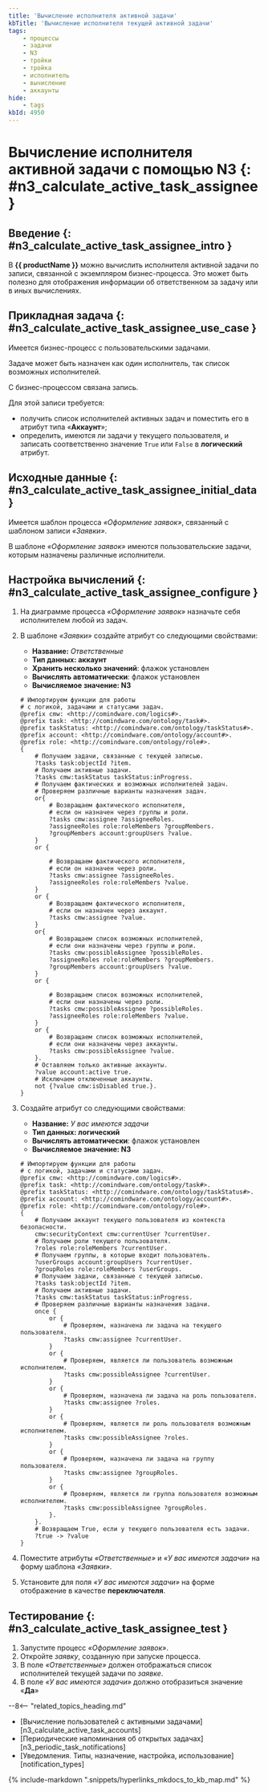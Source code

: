 ```yaml
---
title: 'Вычисление исполнителя активной задачи'
kbTitle: 'Вычисление исполнителя текущей активной задачи'
tags:
    - процессы
    - задачи
    - N3
    - тройки
    - тройка
    - исполнитель
    - вычисление
    - аккаунты
hide:
    - tags
kbId: 4950
---
```


# Вычисление исполнителя активной задачи с помощью N3 {: #n3_calculate_active_task_assignee }

## Введение {: #n3_calculate_active_task_assignee_intro }

В **{{ productName }}** можно вычислить исполнителя активной задачи по записи, связанной с экземпляром бизнес-процесса. Это может быть полезно для отображения информации об ответственном за задачу или в иных вычислениях.

## Прикладная задача {: #n3_calculate_active_task_assignee_use_case }

Имеется бизнес-процесс с пользовательскими задачами.

Задаче может быть назначен как один исполнитель, так список возможных исполнителей.

С бизнес-процессом связана запись.

Для этой записи требуется:

- получить список исполнителей активных задач и поместить его в атрибут типа «**Аккаунт**»;
- определить, имеются ли задачи у текущего пользователя, и записать соответственно значение `True` или `False` в **логический** атрибут.

## Исходные данные {: #n3_calculate_active_task_assignee_initial_data }

Имеется шаблон процесса _«Оформление заявок»_, связанный с шаблоном записи _«Заявки»_.

В шаблоне _«Оформление заявок»_ имеются пользовательские задачи, которым назначены различные исполнители.

## Настройка вычислений {: #n3_calculate_active_task_assignee_configure }

1. На диаграмме процесса _«Оформление заявок»_ назначьте себя исполнителем любой из задач.
2. В шаблоне _«Заявки»_ создайте атрибут со следующими свойствами:

    - **Название:** _Ответственные_
    - **Тип данных: аккаунт**
    - **Хранить несколько значений**: флажок установлен
    - **Вычислять автоматически**: флажок установлен
    - **Вычисляемое значение: N3**

    ``` turtle
    # Импортируем функции для работы 
    # с логикой, задачами и статусами задач.
    @prefix cmw: <http://comindware.com/logics#>.
    @prefix task: <http://comindware.com/ontology/task#>.
    @prefix taskStatus: <http://comindware.com/ontology/taskStatus#>.
    @prefix account: <http://comindware.com/ontology/account#>.
    @prefix role: <http://comindware.com/ontology/role#>.
    {
        # Получаем задачи, связанные с текущей записью.
        ?tasks task:objectId ?item.
        # Получаем активные задачи.
        ?tasks cmw:taskStatus taskStatus:inProgress.
        # Получаем фактических и возможных исполнителей задач.
        # Проверяем различные варианты назначения задач.
        or{
            # Возвращаем фактического исполнителя,
            # если он назначен через группы и роли.
            ?tasks cmw:assignee ?assigneeRoles.
            ?assigneeRoles role:roleMembers ?groupMembers.
            ?groupMembers account:groupUsers ?value.
        }
        or {

            # Возвращаем фактического исполнителя,
            # если он назначен через роли.
            ?tasks cmw:assignee ?assigneeRoles.
            ?assigneeRoles role:roleMembers ?value.
        }
        or {
            # Возвращаем фактического исполнителя,
            # если он назначен через аккаунт.
            ?tasks cmw:assignee ?value.
        }
        or{
            # Возвращаем список возможных исполнителей,
            # если они назначены через группы и роли.
            ?tasks cmw:possibleAssignee ?possibleRoles.
            ?assigneeRoles role:roleMembers ?groupMembers.
            ?groupMembers account:groupUsers ?value.
        }
        or {

            # Возвращаем список возможных исполнителей,
            # если они назначены через роли.
            ?tasks cmw:possibleAssignee ?possibleRoles.
            ?assigneeRoles role:roleMembers ?value.
        }
        or {
            # Возвращаем список возможных исполнителей,
            # если они назначены через аккаунты.
            ?tasks cmw:possibleAssignee ?value.
        }.
        # Оставляем только активные аккаунты.
        ?value account:active true.
        # Исключаем отключенные аккаунты.
        not {?value cmw:isDisabled true.}.
    }
    ```

3. Создайте атрибут со следующими свойствами:

    - **Название:** _У вас имеются задачи_
    - **Тип данных: логический**
    - **Вычислять автоматически**: флажок установлен
    - **Вычисляемое значение: N3**

    ``` turtle
    # Импортируем функции для работы 
    # с логикой, задачами и статусами задач.
    @prefix cmw: <http://comindware.com/logics#>.
    @prefix task: <http://comindware.com/ontology/task#>.
    @prefix taskStatus: <http://comindware.com/ontology/taskStatus#>.
    @prefix account: <http://comindware.com/ontology/account#>.
    @prefix role: <http://comindware.com/ontology/role#>.
    {
        # Получаем аккаунт текущего пользователя из контекста безопасности.
        cmw:securityContext cmw:currentUser ?currentUser.
        # Получаем роли текущего пользователя.
        ?roles role:roleMembers ?currentUser.
        # Получаем группы, в которые входит пользователь.
        ?userGroups account:groupUsers ?currentUser.
        ?groupRoles role:roleMembers ?userGroups.
        # Получаем задачи, связанные с текущей записью.
        ?tasks task:objectId ?item.
        # Получаем активные задачи.
        ?tasks cmw:taskStatus taskStatus:inProgress.
        # Проверяем различные варианты назначения задачи.
        once {
            or {
                # Проверяем, назначена ли задача на текущего пользователя.
                ?tasks cmw:assignee ?currentUser.
            }
            or {
                # Проверяем, является ли пользователь возможным исполнителем.
                ?tasks cmw:possibleAssignee ?currentUser.
            }
            or {
                # Проверяем, назначена ли задача на роль пользователя.
                ?tasks cmw:assignee ?roles.
            }
            or {
                # Проверяем, является ли роль пользователя возможным исполнителем.
                ?tasks cmw:possibleAssignee ?roles.
            }
            or {
                # Проверяем, назначена ли задача на группу пользователя.
                ?tasks cmw:assignee ?groupRoles.
            }
            or {
                # Проверяем, является ли группа пользователя возможным исполнителем.
                ?tasks cmw:possibleAssignee ?groupRoles.
            }.
        }.
        # Возвращаем True, если у текущего пользователя есть задачи.
        ?true -> ?value
    }
    ```

4. Поместите атрибуты _«Ответственные»_ и _«У вас имеются задачи»_ на форму шаблона _«Заявки»_.
5. Установите для поля _«У вас имеются задачи»_ на форме отображение в качестве **переключателя**.

## Тестирование {: #n3_calculate_active_task_assignee_test }

1. Запустите процесс _«Оформление заявок»_.
2. Откройте _заявку_, созданную при запуске процесса.
3. В поле _«Ответственные»_ должен отображаться список исполнителей текущей задачи по _заявке_.
4. В поле _«У вас имеются задачи»_ должно отобразиться значение «**Да**»

<div class="relatedTopics" markdown="block">

--8<-- "related_topics_heading.md"

- [Вычисление пользователей с активными задачами][n3_calculate_active_task_accounts]
- [Периодические напоминания об открытых задачах][n3_periodic_task_notifications]
- [Уведомления. Типы, назначение, настройка, использование][notification_types]

</div>

{% include-markdown ".snippets/hyperlinks_mkdocs_to_kb_map.md" %}

